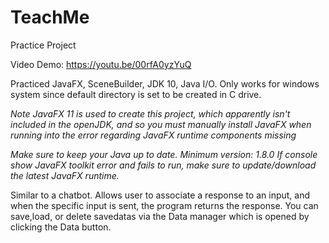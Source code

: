 # TeachMe
Practice Project

Video Demo: https://youtu.be/00rfA0yzYuQ

Practiced JavaFX, SceneBuilder, JDK 10, Java I/O.
Only works for windows system since default directory is set to be created in C drive.


*Note JavaFX 11 is used to create this project, which apparently isn't included in the openJDK, and so you must manually install JavaFX when running into the error regarding JavaFX runtime components missing*

*Make sure to keep your Java up to date. Minimum version: 1.8.0*
*If console show JavaFX toolkit error and fails to run, make sure to update/download the latest JavaFX runtime.*

Similar to a chatbot. Allows user to associate a response to an input, and when the specific input is sent, the program returns the
response. You can save,load, or delete savedatas via the Data manager which is opened by clicking the Data button.
